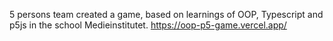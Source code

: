 5 persons team created a game, based on learnings of OOP, Typescript and p5js in the school Medieinstitutet. 
https://oop-p5-game.vercel.app/
